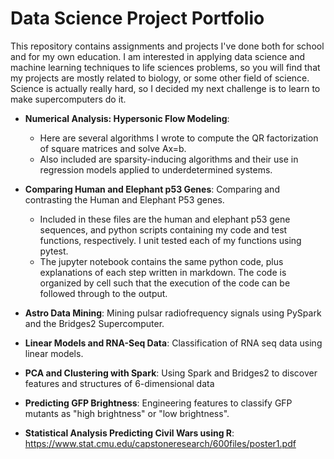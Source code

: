 # Data Science Project Portfolio

This repository contains assignments and projects I've done both for school and for my own education. I am interested in applying data science and machine learning techniques to life sciences problems, so you will find that my projects are mostly related to biology, or some other field of science. Science is actually really hard, so I decided my next challenge is to learn to make supercomputers do it.

* **Numerical Analysis: Hypersonic Flow Modeling**: 
  * Here are several algorithms I wrote to compute the QR factorization of square matrices and solve Ax=b. 
  * Also included are sparsity-inducing algorithms and their use in regression models applied to underdetermined systems.

* **Comparing Human and Elephant p53 Genes**: Comparing and contrasting the Human and Elephant P53 genes.
  * Included in these files are the human and elephant p53 gene sequences, and python scripts containing my code and test functions, respectively. I unit tested each of my functions using pytest.
  * The jupyter notebook contains the same python code, plus explanations of each step written in markdown. The code is organized by cell such that the execution of the code can be followed through to the output.

* **Astro Data Mining**:  Mining pulsar radiofrequency signals using PySpark and the Bridges2 Supercomputer.


* **Linear Models and RNA-Seq Data**: Classification of RNA seq data using linear models.
* **PCA and Clustering with Spark**: Using Spark and Bridges2 to discover features and structures of 6-dimensional data
* **Predicting GFP Brightness**: Engineering features to classify GFP mutants as "high brightness" or "low brightness".

* **Statistical Analysis Predicting Civil Wars using R**: https://www.stat.cmu.edu/capstoneresearch/600files/poster1.pdf
